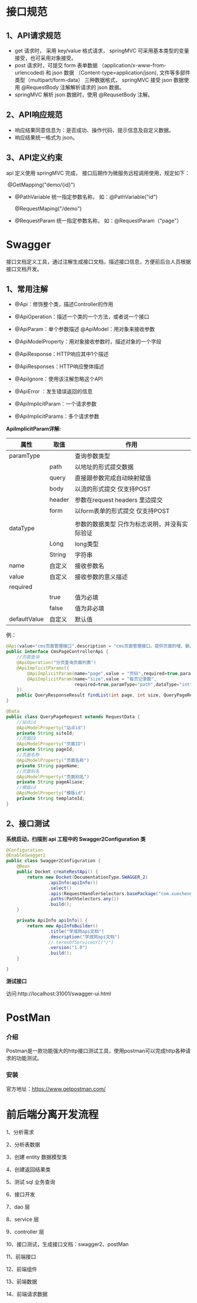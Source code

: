 # 接口规范

## 1、API请求规范

- get 请求时， 采用 key/value 格式请求， springMVC 可采用基本类型的变量接受，也可采用对象接受。
- post 请求时，可提交 form 表单数据 （application/x-www-from-urlencoded) 和 json 数据 （Content-type=application/json), 文件等多部件类型（multipart/form-data） 三种数据格式， springMVC 接受 json 数据使用 @RequestBody 注解解析请求的 json 数据。
- springMVC 解析 json 数据时，使用 @RequsetBody 注解。

## 2、API响应规范

- 响应结果同意信息为：是否成功、操作代码、提示信息及自定义数据。
- 响应结果统一格式为 json。	

## 3、API定义约束

api 定义使用 springMVC 完成， 接口后期作为微服务远程调用使用，规定如下：

​	   @GetMapping("demo/{id}")

- @PathVariable 统一指定参数名称， 如：@PathVariable("id")

  @RequestMaping("/demo")

- @RequestParam 统一指定参数名称， 如：@RequestParam（"page"）



# Swagger

接口文档定义工具，通过注解生成接口文档，描述接口信息，方便前后台人员根据接口文档开发。

## 1、常用注解

- @Api：修饰整个类，描述Controller的作用

- @ApiOperation：描述一个类的一个方法，或者说一个接口

- @ApiParam：单个参数描述 @ApiModel：用对象来接收参数 

- @ApiModelProperty：用对象接收参数时，描述对象的一个字段 
- @ApiResponse：HTTP响应其中1个描述 
- @ApiResponses：HTTP响应整体描述 
- @ApiIgnore：使用该注解忽略这个API 
- @ApiError ：发生错误返回的信息 
- @ApiImplicitParam：一个请求参数 
- @ApiImplicitParams：多个请求参数

**ApiImplicitParam详解:**

| 属性         | 取值   | 作用                                          |
| ------------ | ------ | --------------------------------------------- |
| paramType    |        | 查询参数类型                                  |
|              | path   | 以地址的形式提交数据                          |
|              | query  | 直接跟参数完成自动映射赋值                    |
|              | body   | 以流的形式提交 仅支持POST                     |
|              | header | 参数在request headers 里边提交                |
|              | form   | 以form表单的形式提交 仅支持POST               |
|              |        |                                               |
| dataType     |        | 参数的数据类型 只作为标志说明，并没有实际验证 |
|              | Long   | long类型                                      |
|              | String | 字符串                                        |
| name         | 自定义 | 接收参数名                                    |
| value        | 自定义 | 接收参数的意义描述                            |
| required     |        |                                               |
|              | true   | 值为必填                                      |
|              | false  | 值为非必填                                    |
| defaultValue | 自定义 | 默认值                                        |

例：

```java
@Api(value="cms页面管理接口",description = "cms页面管理接口，提供页面的增、删、改、查")
public interface CmsPageControllerApi {
    //页面查询
    @ApiOperation("分页查询页面列表")
    @ApiImplicitParams({
        @ApiImplicitParam(name="page",value = "页码",required=true,paramType="path",dataType="int"),
        @ApiImplicitParam(name="size",value = "每页记录数",
                          required=true,paramType="path",dataType="int")
    })
    public QueryResponseResult findList(int page, int size, QueryPageRequest queryPageRequest);
}
```

```java
@Data
public class QueryPageRequest extends RequestData {
    //站点id
    @ApiModelProperty("站点id")
    private String siteId;
    //页面ID
    @ApiModelProperty("页面ID")
    private String pageId;
    //页面名称
    @ApiModelProperty("页面名称")
    private String pageName;
    //页面别名
    @ApiModelProperty("页面别名")
    private String pageAliase;
    //模版id
    @ApiModelProperty("模版id")
    private String templateId;
}
```

## 2、接口测试

**系统启动，扫描到 api 工程中的 Swagger2Configuration 类**

```java
@Configuration
@EnableSwagger2
public class Swagger2Configuration {
    @Bean
    public Docket createRestApi() {
        return new Docket(DocumentationType.SWAGGER_2)
                .apiInfo(apiInfo())
                .select()
                .apis(RequestHandlerSelectors.basePackage("com.xuecheng"))
                .paths(PathSelectors.any())
                .build();
    }

    private ApiInfo apiInfo() {
        return new ApiInfoBuilder()
                .title("学成网api文档")
                .description("学成网api文档")
				//.termsOfServiceUrl("/")
                .version("1.0")
                .build();
    }

}
```

**测试接口**

访问:http://localhost:31001/swagger-ui.html



# PostMan

### 介绍

Postman是一款功能强大的http接口测试工具，使用postman可以完成http各种请求的功能测试。

### 安装

官方地址：https://www.getpostman.com/



# 前后端分离开发流程

1、分析需求

2、分析表数据

3、创建 entity 数据模型类

4、创建返回结果类

5、测试 sql 业务查询

6、接口开发

7、dao 层

8、service 层

9、controller 层

10、接口测试，生成接口文档：swagger2、postMan

11、前端接口

12、前端组件

13、前端数据

14、前端请求数据